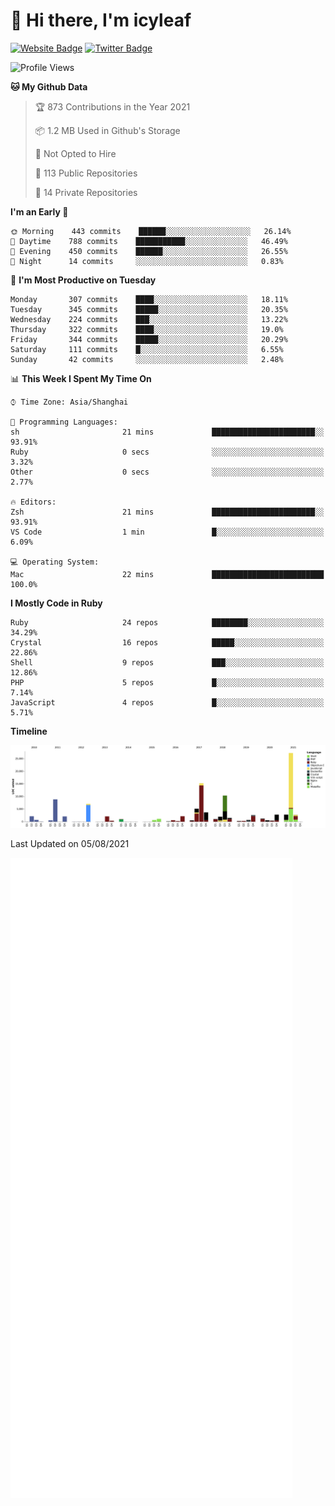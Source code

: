 # 👋 Hi there, I'm icyleaf

[![Website Badge](https://img.shields.io/badge/-icyleaf.com-444444?style=flat&logo=Google-Chrome&logoColor=f2f2f2&link=https://icyleaf.com)](https://icyleaf.com)
[![Twitter Badge](https://img.shields.io/badge/-@icyleaf-1da1f2?style=flat&labelColor=1ca0f1&logo=twitter&logoColor=white&link=https://twitter.com/icyleaf)](https://twitter.com/icyleaf)

<!--START_SECTION:waka-->
![Profile Views](http://img.shields.io/badge/Profile%20Views-0-blue)

**🐱 My Github Data** 

> 🏆 873 Contributions in the Year 2021
 > 
> 📦 1.2 MB Used in Github's Storage 
 > 
> 🚫 Not Opted to Hire
 > 
> 📜 113 Public Repositories 
 > 
> 🔑 14 Private Repositories  
 > 
**I'm an Early 🐤** 

```text
🌞 Morning    443 commits    ██████░░░░░░░░░░░░░░░░░░░   26.14% 
🌆 Daytime    788 commits    ███████████░░░░░░░░░░░░░░   46.49% 
🌃 Evening    450 commits    ██████░░░░░░░░░░░░░░░░░░░   26.55% 
🌙 Night      14 commits     ░░░░░░░░░░░░░░░░░░░░░░░░░   0.83%

```
📅 **I'm Most Productive on Tuesday** 

```text
Monday       307 commits    ████░░░░░░░░░░░░░░░░░░░░░   18.11% 
Tuesday      345 commits    █████░░░░░░░░░░░░░░░░░░░░   20.35% 
Wednesday    224 commits    ███░░░░░░░░░░░░░░░░░░░░░░   13.22% 
Thursday     322 commits    ████░░░░░░░░░░░░░░░░░░░░░   19.0% 
Friday       344 commits    █████░░░░░░░░░░░░░░░░░░░░   20.29% 
Saturday     111 commits    █░░░░░░░░░░░░░░░░░░░░░░░░   6.55% 
Sunday       42 commits     ░░░░░░░░░░░░░░░░░░░░░░░░░   2.48%

```


📊 **This Week I Spent My Time On** 

```text
⌚︎ Time Zone: Asia/Shanghai

💬 Programming Languages: 
sh                       21 mins             ███████████████████████░░   93.91% 
Ruby                     0 secs              ░░░░░░░░░░░░░░░░░░░░░░░░░   3.32% 
Other                    0 secs              ░░░░░░░░░░░░░░░░░░░░░░░░░   2.77%

🔥 Editors: 
Zsh                      21 mins             ███████████████████████░░   93.91% 
VS Code                  1 min               █░░░░░░░░░░░░░░░░░░░░░░░░   6.09%

💻 Operating System: 
Mac                      22 mins             █████████████████████████   100.0%

```

**I Mostly Code in Ruby** 

```text
Ruby                     24 repos            ████████░░░░░░░░░░░░░░░░░   34.29% 
Crystal                  16 repos            █████░░░░░░░░░░░░░░░░░░░░   22.86% 
Shell                    9 repos             ███░░░░░░░░░░░░░░░░░░░░░░   12.86% 
PHP                      5 repos             █░░░░░░░░░░░░░░░░░░░░░░░░   7.14% 
JavaScript               4 repos             █░░░░░░░░░░░░░░░░░░░░░░░░   5.71%

```


**Timeline**

![Chart not found](https://raw.githubusercontent.com/icyleaf/icyleaf/main/charts/bar_graph.png) 


 Last Updated on 05/08/2021
<!--END_SECTION:waka-->

![Metrics](https://github.com/icyleaf/icyleaf/blob/main/github-metrics.svg)
